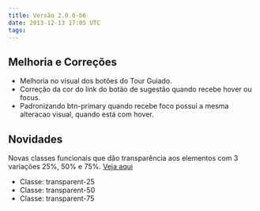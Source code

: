 ```yaml
---
title: Versão 2.0.0-b6
date: 2013-12-13 17:05 UTC
tags:
---
```


## Melhoria e Correções
* Melhoria no visual dos botões do Tour Guiado.
* Correção da cor do link do botão de sugestão quando recebe hover ou focus.
* Padronizando btn-primary quando recebe foco possui a mesma alteracao visual, quando está com hover.


## Novidades
Novas classes funcionais que dão transparência aos elementos com 3 variações 25%, 50% e 75%. <a href="http://locaweb.github.io/locawebstyle/manual/componentes/classes-funcionais/">Veja aqui</a>

* Classe: transparent-25
* Classe: transparent-50
* Classe: transparent-75
